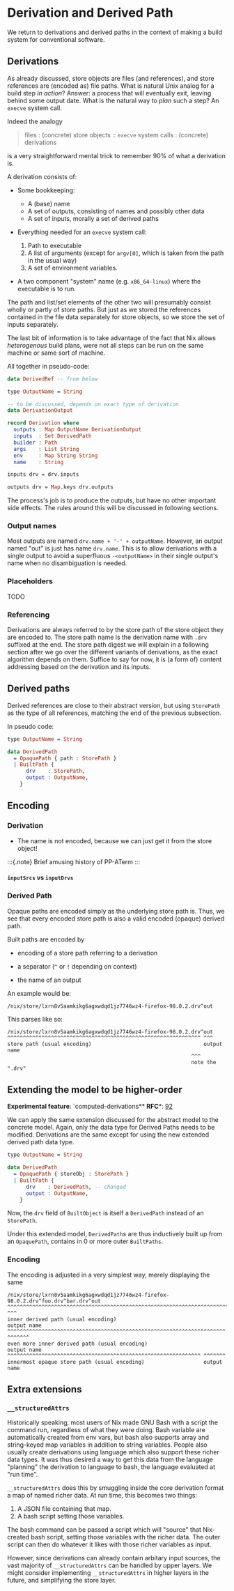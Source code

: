 # Derivation and Derived Path

We return to derivations and derived paths in the context of making a build system for conventional software.

## Derivations

As already discussed, store objects are files (and references), and store references are (encoded as) file paths.
What is natural Unix analog for a build step *in action*?
Answer: a process that will eventually exit, leaving behind some output date.
What is the natural way to *plan* such a step?
An `execve` system call.

Indeed the analogy

> files : (concrete) store objects :: `execve` system calls : (concrete) derivations

is a very straightforward mental trick to remember 90% of what a derivation is.

A derivation consists of:

 - Some bookkeeping:
   - A (base) name
   - A set of outputs, consisting of names and possibly other data
   - A set of inputs, morally a set of derived paths

 - Everything needed for an `execve` system call:
   1. Path to executable
   2. A list of arguments (except for `argv[0]`, which is taken from the path in the usual way)
   3. A set of environment variables.

 - A two component "system" name (e.g. `x86_64-linux`) where the executable is to run.

The path and list/set elements of the other two will presumably consist wholly or partly of store paths.
But just as we stored the references contained in the file data separately for store objects, so we store the set of inputs separately.

The last bit of information is to take advantage of the fact that Nix allows *heterogenous* build plans, were not all steps can be run on the same machine or same sort of machine.

All together in pseudo-code:

```idris
data DerivedRef -- from below

type OutputName = String

-- to be discussed, depends on exact type of derivation
data DerivationOutput

record Derivation where
  outputs : Map OutputName DerivationOutput
  inputs  : Set DerivedPath
  builder : Path
  args    : List String
  env     : Map String String
  name    : String

inputs drv = drv.inputs

outputs drv = Map.keys drv.outputs
```

The process's job is to produce the outputs, but have no other important side effects.
The rules around this will be discussed in following sections.

### Output names

Most outputs are named `drv.name + '-' + outputName`.
However, an output named "out" is just has name `drv.name`.
This is to allow derivations with a single output to avoid a superfluous `-<outputName>` in their single output's name when no disambiguation is needed.

### Placeholders

TODO

### Referencing

Derivations are always referred to by the store path of the store object they are encoded to.
The store path name is the derivation name with `.drv` suffixed at the end.
The store path digest we will explain in a following section after we go over the different variants of derivations, as the exact algorithm depends on them.
Suffice to say for now, it is (a form of) content addressing based on the derivation and its inputs.

## Derived paths

Derived references are close to their abstract version, but using `StorePath` as the type of all references, matching the end of the previous subsection.

In pseudo code:

```idris
type OutputName = String

data DerivedPath
  = OpaquePath { path : StorePath }
  | BuiltPath {
      drv    : StorePath,
      output : OutputName,
    }
```

## Encoding

### Derivation

- The name is not encoded, because we can just get it from the store object!

:::{.note}
Brief amusing history of PP-ATerm
:::

#### `inputSrcs` vs `inputDrvs`

### Derived Path

Opaque paths are encoded simply as the underlying store path is.
Thus, we see that every encoded store path is also a valid encoded (opaque) derived path.

Built paths are encoded by

- encoding of a store path referring to a derivation

- a separator (`^` or `!` depending on context)

- the name of an output

An example would be:

```
/nix/store/lxrn8v5aamkikg6agxwdqd1jz7746wz4-firefox-98.0.2.drv^out
```

This parses like so:

```
/nix/store/lxrn8v5aamkikg6agxwdqd1jz7746wz4-firefox-98.0.2.drv^out
^^^^^^^^^^^^^^^^^^^^^^^^^^^^^^^^^^^^^^^^^^^^^^^^^^^^^^^^^^^^^^ ^^^
store path (usual encoding)                                    output name
                                                           ^^^
                                                           note the ".drv"
```

## Extending the model to be higher-order

**Experimental feature**: `computed-derivations**
**RFC***: [92](https://github.com/NixOS/rfcs/pull/92)

We can apply the same extension discussed for the abstract model to the concrete model.
Again, only the data type for Derived Paths needs to be modified.
Derivations are the same except for using the new extended derived path data type.

```idris
type OutputName = String

data DerivedPath
  = OpaquePath { storeObj : StorePath }
  | BuiltPath {
      drv    : DerivedPath, -- changed
      output : OutputName,
    }
```

Now, the `drv` field of `BuiltObject` is itself a `DerivedPath` instead of an `StorePath`.

Under this extended model, `DerivedPath`s are thus inductively built up from an `OpaquePath`, contains in 0 or more outer `BuiltPaths`.

### Encoding

The encoding is adjusted in a very simplest way, merely displaying the same

```
/nix/store/lxrn8v5aamkikg6agxwdqd1jz7746wz4-firefox-98.0.2.drv^foo.drv^bar.drv^out
^^^^^^^^^^^^^^^^^^^^^^^^^^^^^^^^^^^^^^^^^^^^^^^^^^^^^^^^^^^^^^^^^^^^^^^^^^^^^^ ^^^
inner derived path (usual encoding)                                            output name
^^^^^^^^^^^^^^^^^^^^^^^^^^^^^^^^^^^^^^^^^^^^^^^^^^^^^^^^^^^^^^^^^^^^^^ ^^^^^^^
even more inner derived path (usual encoding)                          output name
^^^^^^^^^^^^^^^^^^^^^^^^^^^^^^^^^^^^^^^^^^^^^^^^^^^^^^^^^^^^^^ ^^^^^^^
innermost opaque store path (usual encoding)                   output name
```

## Extra extensions

### `__structuredAttrs`

Historically speaking, most users of Nix made GNU Bash with a script the command run, regardless of what they were doing.
Bash variable are automatically created from env vars, but bash also supports array and string-keyed map variables in addition to string variables.
People also usually create derivations using language which also support these richer data types.
It was thus desired a way to get this data from the language "planning" the derivation to language to bash, the language evaluated at "run time".

`__structuredAttrs` does this by smuggling inside the core derivation format a map of named richer data.
At run time, this becomes two things:

1. A JSON file containing that map.
2. A bash script setting those variables.

The bash command can be passed a script which will "source" that Nix-created bash script, setting those variables with the richer data.
The outer script can then do whatever it likes with those richer variables as input.

However, since derivations can already contain arbitary input sources, the vast majority of `__structuredAttrs` can be handled by upper layers.
We might consider implementing `__structuredAttrs` in higher layers in the future, and simplifying the store layer.
